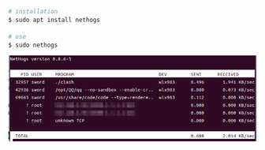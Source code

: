 ```bash
# installation
$ sudo apt install nethogs

# use
$ sudo nethogs
```
![图 1](../../images/429388c4f8295f86195913505f2beec24f79a226e9a32eedcc281cb39eef5adc.png)  
